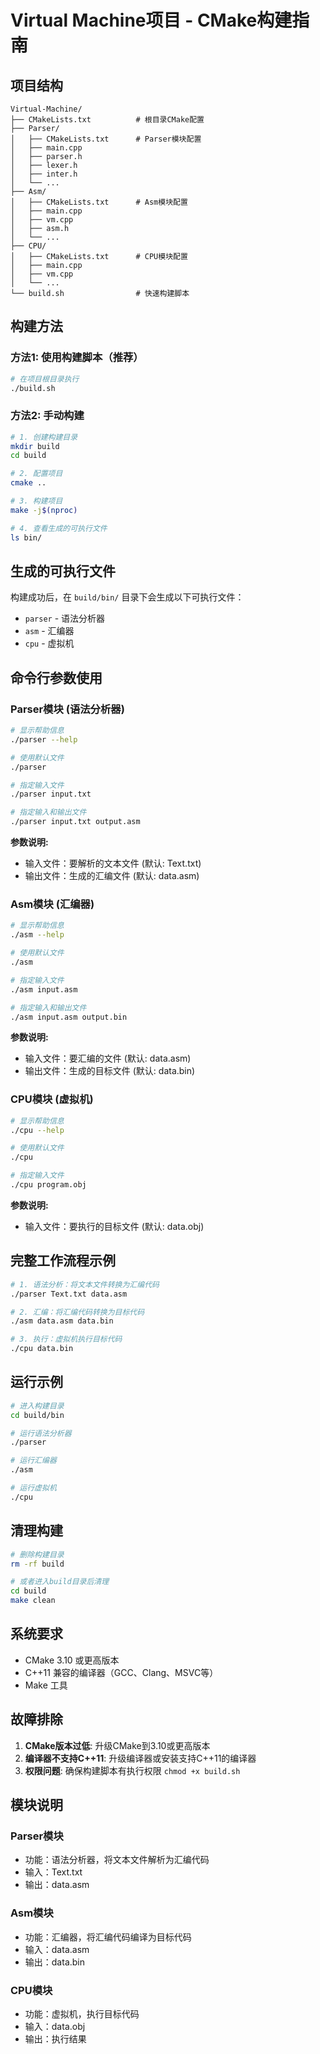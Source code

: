 # Virtual Machine项目 - CMake构建指南

## 项目结构

```
Virtual-Machine/
├── CMakeLists.txt          # 根目录CMake配置
├── Parser/
│   ├── CMakeLists.txt      # Parser模块配置
│   ├── main.cpp
│   ├── parser.h
│   ├── lexer.h
│   ├── inter.h
│   └── ...
├── Asm/
│   ├── CMakeLists.txt      # Asm模块配置
│   ├── main.cpp
│   ├── vm.cpp
│   ├── asm.h
│   └── ...
├── CPU/
│   ├── CMakeLists.txt      # CPU模块配置
│   ├── main.cpp
│   ├── vm.cpp
│   └── ...
└── build.sh                # 快速构建脚本
```

## 构建方法

### 方法1: 使用构建脚本（推荐）

```bash
# 在项目根目录执行
./build.sh
```

### 方法2: 手动构建

```bash
# 1. 创建构建目录
mkdir build
cd build

# 2. 配置项目
cmake ..

# 3. 构建项目
make -j$(nproc)

# 4. 查看生成的可执行文件
ls bin/
```

## 生成的可执行文件

构建成功后，在 `build/bin/` 目录下会生成以下可执行文件：

- `parser` - 语法分析器
- `asm` - 汇编器  
- `cpu` - 虚拟机

## 命令行参数使用

### Parser模块 (语法分析器)

```bash
# 显示帮助信息
./parser --help

# 使用默认文件
./parser

# 指定输入文件
./parser input.txt

# 指定输入和输出文件
./parser input.txt output.asm
```

**参数说明:**
- 输入文件：要解析的文本文件 (默认: Text.txt)
- 输出文件：生成的汇编文件 (默认: data.asm)

### Asm模块 (汇编器)

```bash
# 显示帮助信息
./asm --help

# 使用默认文件
./asm

# 指定输入文件
./asm input.asm

# 指定输入和输出文件
./asm input.asm output.bin
```

**参数说明:**
- 输入文件：要汇编的文件 (默认: data.asm)
- 输出文件：生成的目标文件 (默认: data.bin)

### CPU模块 (虚拟机)

```bash
# 显示帮助信息
./cpu --help

# 使用默认文件
./cpu

# 指定输入文件
./cpu program.obj
```

**参数说明:**
- 输入文件：要执行的目标文件 (默认: data.obj)

## 完整工作流程示例

```bash
# 1. 语法分析：将文本文件转换为汇编代码
./parser Text.txt data.asm

# 2. 汇编：将汇编代码转换为目标代码
./asm data.asm data.bin

# 3. 执行：虚拟机执行目标代码
./cpu data.bin
```

## 运行示例

```bash
# 进入构建目录
cd build/bin

# 运行语法分析器
./parser

# 运行汇编器
./asm

# 运行虚拟机
./cpu
```

## 清理构建

```bash
# 删除构建目录
rm -rf build

# 或者进入build目录后清理
cd build
make clean
```

## 系统要求

- CMake 3.10 或更高版本
- C++11 兼容的编译器（GCC、Clang、MSVC等）
- Make 工具

## 故障排除

1. **CMake版本过低**: 升级CMake到3.10或更高版本
2. **编译器不支持C++11**: 升级编译器或安装支持C++11的编译器
3. **权限问题**: 确保构建脚本有执行权限 `chmod +x build.sh`

## 模块说明

### Parser模块
- 功能：语法分析器，将文本文件解析为汇编代码
- 输入：Text.txt
- 输出：data.asm

### Asm模块  
- 功能：汇编器，将汇编代码编译为目标代码
- 输入：data.asm
- 输出：data.bin

### CPU模块
- 功能：虚拟机，执行目标代码
- 输入：data.obj
- 输出：执行结果

